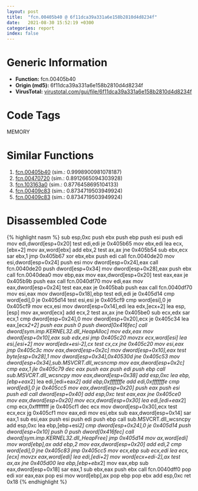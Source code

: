 ```yaml
---
layout: post
title:  "fcn.00405b40 @ 6f11dca39a331a6e158b2810d4d8234f"
date:   2021-08-30 15:52:19 +0300
categories: report
index: false
---
```


# Generic Information
- **Function:** fcn.00405b40
- **Origin (md5):** 6f11dca39a331a6e158b2810d4d8234f
- **VirusTotal:** [virustotal.com/gui/file/6f11dca39a331a6e158b2810d4d8234f][virustotal_ref]

# Code Tags
<span class="tag" id="MEMORY">MEMORY</span>


# Similar Functions

1. [fcn.00405b40][similar_1_ref] (sim.: 0.9998900981078187)
2. [fcn.00470720][similar_2_ref] (sim.: 0.8912665094303928)
3. [fcn.103163a0][similar_3_ref] (sim.: 0.8776458695104133)
4. [fcn.00409c83][similar_4_ref] (sim.: 0.8734719503949924)
5. [fcn.00409c83][similar_5_ref] (sim.: 0.8734719503949924)


# Disassembled Code

{% highlight nasm %}
sub esp,0xc
push ebx
push ebp
push esi
push edi
mov edi,dword[esp+0x20]
test edi,edi
je 0x405b65
mov ebx,edi
lea ecx,[ebx+2]
mov ax,word[ebx]
add ebx,2
test ax,ax
jne 0x405b54
sub ebx,ecx
sar ebx,1
jmp 0x405b67
xor ebx,ebx
push edi
call fcn.0040de20
mov esi,dword[esp+0x24]
push esi
mov dword[esp+0x24],eax
call fcn.0040de20
push dword[esp+0x34]
mov dword[esp+0x28],eax
push ebx
call fcn.0040dea0
mov ebp,eax
mov eax,dword[esp+0x20]
test eax,eax
je 0x405b9b
push eax
call fcn.0040df70
mov edi,eax
mov eax,dword[esp+0x24]
test eax,eax
je 0x405bab
push eax
call fcn.0040df70
mov esi,eax
mov dword[esp+0x18],ebp
test edi,edi
je 0x405d14
cmp word[edi],0
je 0x405d14
test esi,esi
je 0x405cf9
cmp word[esi],0
je 0x405cf9
mov ecx,esi
mov dword[esp+0x14],edi
lea edx,[ecx+2]
lea esp,[esp]
mov ax,word[ecx]
add ecx,2
test ax,ax
jne 0x405be0
sub ecx,edx
sar ecx,1
cmp dword[esp+0x24],0
mov dword[esp+0x20],ecx
je 0x405c34
lea eax,[ecx*2+2]
push eax
push 0
push dword[0x416fec]
call dword[sym.imp.KERNEL32.dll_HeapAlloc]
mov edx,eax
mov dword[esp+0x10],eax
sub edx,esi
jmp 0x405c20
movzx ecx,word[esi]
lea esi,[esi+2]
mov word[edx+esi-2],cx
test cx,cx
jne 0x405c20
mov esi,eax
jmp 0x405c3c
mov eax,dword[esp+0x2c]
mov dword[esp+0x10],eax
test byte[esp+0x28],1
mov dword[esp+0x34],0x40530d
jne 0x405c53
mov dword[esp+0x34],sub.MSVCRT.dll_wcsncmp
mov eax,dword[esp+0x2c]
cmp eax,1
jle 0x405c79
dec eax
push eax
push edi
push ebp
call sub.MSVCRT.dll_wcsncpy
mov eax,dword[esp+0x38]
add esp,0xc
lea ebp,[ebp+eax*2]
lea edi,[edi+eax*2]
add ebp,0xfffffffe
add edi,0xfffffffe
cmp word[edi],0
je 0x405cc5
mov eax,dword[esp+0x20]
push eax
push esi
push edi
call dword[esp+0x40]
add esp,0xc
test eax,eax
jne 0x405ce0
mov eax,dword[esp+0x20]
mov ecx,dword[esp+0x30]
lea edi,[edi+eax*2]
cmp ecx,0xffffffff
je 0x405cf1
dec ecx
mov dword[esp+0x30],ecx
test ecx,ecx
jg 0x405cf1
mov eax,edi
mov esi,ebx
sub eax,dword[esp+0x14]
sar eax,1
sub esi,eax
push esi
push edi
push ebp
call sub.MSVCRT.dll_wcsncpy
add esp,0xc
lea ebp,[ebp+esi*2]
cmp dword[esp+0x24],0
je 0x405d14
push dword[esp+0x10]
push 0
push dword[0x416fec]
call dword[sym.imp.KERNEL32.dll_HeapFree]
jmp 0x405d14
mov ax,word[edi]
mov word[ebp],ax
add ebp,2
mov eax,dword[esp+0x20]
add edi,2
cmp word[edi],0
jne 0x405c83
jmp 0x405cc5
mov ecx,ebp
sub ecx,edi
lea ecx,[ecx]
movzx eax,word[edi]
lea edi,[edi+2]
mov word[ecx+edi-2],ax
test ax,ax
jne 0x405d00
lea ebp,[ebp+ebx*2]
mov eax,ebp
sub eax,dword[esp+0x18]
sar eax,1
sub ebx,eax
push ebx
call fcn.0040dff0
pop edi
xor eax,eax
pop esi
mov word[ebp],ax
pop ebp
pop ebx
add esp,0xc
ret 0x18
{% endhighlight %}


[similar_1_ref]: /report/fcn.00405b40@fbf34fa6d7da2b8e1de5133a8ca34847
[similar_2_ref]: /report/fcn.00470720@4fe6510221c33bf023f6abed461fc13f
[similar_3_ref]: /report/fcn.103163a0@2585b133c2e70968905cce13b1fc2654
[similar_4_ref]: /report/fcn.00409c83@6f11dca39a331a6e158b2810d4d8234f
[similar_5_ref]: /report/fcn.00409c83@fbf34fa6d7da2b8e1de5133a8ca34847
[virustotal_ref]: https://www.virustotal.com/gui/file/6f11dca39a331a6e158b2810d4d8234f